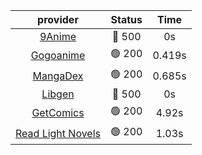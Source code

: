 | **provider** | **Status** | **Time** |
|:--------:|:------:|:----:|
| [9Anime](https://9anime.to) | 🔴 500 | 0s |
| [Gogoanime](https://gogoanime.gg) | 🟢 200 | 0.419s |
| [MangaDex](https://mangadex.org) | 🟢 200 | 0.685s |
| [Libgen](http://libgen) | 🔴 500 | 0s |
| [GetComics](https://getcomics.info/) | 🟢 200 | 4.92s |
| [Read Light Novels](https://readlightnovels.net) | 🟢 200 | 1.03s |
